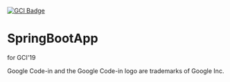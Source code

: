 [![GCI Badge](https://img.shields.io/badge/Google%20Code--in-JBoss%20Community-red?labelColor=2096F3)](https://gitter.im/JBossOutreach/gci)

# SpringBootApp
for GCI'19

Google Code-in and the Google Code-in logo are trademarks of Google Inc.
